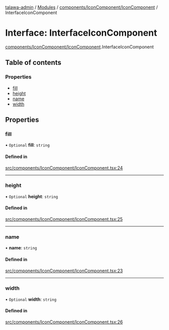 [talawa-admin](../README.md) / [Modules](../modules.md) / [components/IconComponent/IconComponent](../modules/components_IconComponent_IconComponent.md) / InterfaceIconComponent

# Interface: InterfaceIconComponent

[components/IconComponent/IconComponent](../modules/components_IconComponent_IconComponent.md).InterfaceIconComponent

## Table of contents

### Properties

- [fill](components_IconComponent_IconComponent.InterfaceIconComponent.md#fill)
- [height](components_IconComponent_IconComponent.InterfaceIconComponent.md#height)
- [name](components_IconComponent_IconComponent.InterfaceIconComponent.md#name)
- [width](components_IconComponent_IconComponent.InterfaceIconComponent.md#width)

## Properties

### fill

• `Optional` **fill**: `string`

#### Defined in

[src/components/IconComponent/IconComponent.tsx:24](https://github.com/GlenDsza/talawa-admin/blob/d3cbd1e/src/components/IconComponent/IconComponent.tsx#L24)

___

### height

• `Optional` **height**: `string`

#### Defined in

[src/components/IconComponent/IconComponent.tsx:25](https://github.com/GlenDsza/talawa-admin/blob/d3cbd1e/src/components/IconComponent/IconComponent.tsx#L25)

___

### name

• **name**: `string`

#### Defined in

[src/components/IconComponent/IconComponent.tsx:23](https://github.com/GlenDsza/talawa-admin/blob/d3cbd1e/src/components/IconComponent/IconComponent.tsx#L23)

___

### width

• `Optional` **width**: `string`

#### Defined in

[src/components/IconComponent/IconComponent.tsx:26](https://github.com/GlenDsza/talawa-admin/blob/d3cbd1e/src/components/IconComponent/IconComponent.tsx#L26)
